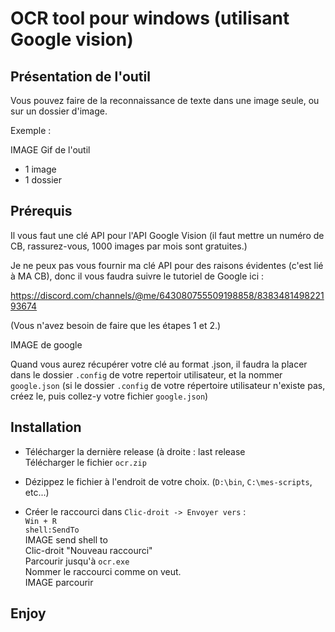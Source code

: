 # OCR tool pour windows (utilisant Google vision)

## Présentation de l'outil

Vous pouvez faire de la reconnaissance de texte dans une image seule, ou sur un dossier d'image.

Exemple :

IMAGE Gif de l'outil

- 1 image
- 1 dossier

## Prérequis

Il vous faut une clé API pour l'API Google Vision (il faut mettre un numéro de CB, rassurez-vous, 1000 images par mois sont gratuites.)

Je ne peux pas vous fournir ma clé API pour des raisons évidentes (c'est lié à MA CB), donc il vous faudra suivre le tutoriel de Google ici :

<https://discord.com/channels/@me/643080755509198858/838348149822193674>

(Vous n'avez besoin de faire que les étapes 1 et 2.)

IMAGE de google

Quand vous aurez récupérer votre clé au format .json, il faudra la placer dans le dossier `.config` de votre repertoir utilisateur, et la nommer `google.json` (si le dossier `.config` de votre répertoire utilisateur n'existe pas, créez le, puis collez-y votre fichier `google.json`)

## Installation

- Télécharger la dernière release (à droite : last release  
Télécharger le fichier `ocr.zip`

- Dézippez le fichier à l'endroit de votre choix. (`D:\bin`, `C:\mes-scripts`, etc...)

- Créer le raccourci dans `Clic-droit -> Envoyer vers` :  
`Win + R`  
`shell:SendTo`  
IMAGE send shell to  
Clic-droit "Nouveau raccourci"  
Parcourir jusqu'à `ocr.exe`  
Nommer le raccourci comme on veut.  
IMAGE parcourir

## Enjoy


